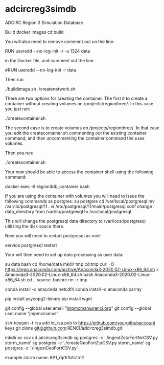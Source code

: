 # adcircreg3simdb
ADCIRC Region 3 Simulation Database

Build docker images
cd build

You will also need to remove comment out on the line:

RUN useradd --no-log-init -r -u 1324 data

in the Docker file, and comment out the line:

#RUN useradd --no-log-init -r data

Then run:

./buildimage.sh
./createnetwork.sh

There are two options for creating the container. The first it to create a container without creating 
volumes on /projects/regionthree/. In this case you just run:

./createcontainer.sh

The second case is to create volumes on /projects/regionthree/. In that case you edit the createcontainer.sh
commenting out the existing container command, and then uncommenting the container command the uses volumes.
 
Then you run:

./createcontainer.sh

Your now should be able to access the container shell using the following command:

docker exec -it region3db_container bash

If you are using the container with volumes you will need to issue the following commands as postgres:
su postgres
cd /var/local/postgresql
mv /var/lib/postgresql/11 .
vi /etc/postgresql/11/main/postgresql.conf
change data_directory from /var/lib/postgresql to /var/local/postgresql

This will change the postgresql data directory to /var/local/postgresql utilizing the disk space there.

Next you will need to restart postgresql as root:

service postgresql restart

Your will then need to set up data processing as user data:

su data
bash 
cd /home/data
mkdir tmp
cd tmp
curl -O https://repo.anaconda.com/archive/Anaconda3-2020.02-Linux-x86_64.sh > Anaconda3-2020.02-Linux-x86_64.sh
bash Anaconda3-2020.02-Linux-x86_64.sh
cd ..
source .bashrc
rm -r tmp

conda install -c anaconda netcdf4
conda install -c anaconda xarray

pip install psycopg2-binary
pip install wget

git config --global user.email "jmpmcman@renci.org"
git config --global user.name "jmpmcmanus"

ssh-keygen -t rsa
add id_rsa.pub to https://github.com/yourgithubaccount keys
git clone git@github.com:RENCI/adcircreg3simdb.git 

mkdir nc csv
cd adcircreg3simdb 
sg postgres -c './ingestZetaFortNcCSV.py storm_name'
sg postgres -c './createGeoFortZipCSV.py storm_name'
sg postgres -c './ingestGeoFortCSV.py'

example storm name:  BP1_dp1r1b1c1h1l1
